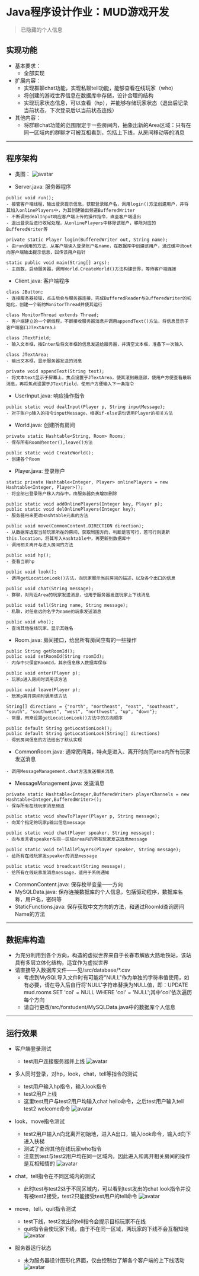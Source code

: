# Java程序设计作业：MUD游戏开发
> 已隐藏的个人信息
## 实现功能
- 基本要求：
   - 全部实现
- 扩展内容：
   - 实现群聊chat功能，实现私聊tell功能，能够查看在线玩家（who)
   - 将创建的游戏世界信息在数据库中存储，设计合理的结构
   - 实现玩家状态信息，可以查看（hp），并能够存储玩家状态（退出后记录当前状态，下次登录后以当前状态连线）
- 其他内容：
   - 将群聊chat功能的范围限定于一些房间内，抽象出新的Area区域：只有在同一区域内的群聊才可被互相看到，包括上下线，从房间移动等的消息
---
## 程序架构
- 类图：
![avatar](https://github.com/NearlyDeadline/JavaMud/blob/master/src/readme/ClassDiagram.jpg)

- Server.java: 服务器程序
```
public void run();
- 接管客户端线程，输出登录提示信息，获取登录账户名，调用login()方法创建用户，并将其加入onlinePlayers中，为其创建输出频道BufferedWriter
- 不断调用dealInput响应客户端上传的操作指令，直至客户端退出
- 退出登录后进行收尾处理，从onlinePlayers中移除该账户，移除对应的BufferedWriter等

private static Player login(BufferedWriter out, String name);
- 由run调用的方法，从客户端读入登录账户名name，在数据库中创建该用户，通过缓冲流out向客户端输出提示信息，回传该用户指针

static public void main(String[] args);
- 主函数，启动服务器，调用World.CreateWorld()方法构建世界，等待客户端连接
```
- Client.java: 客户端程序
```
class JButton;
- 连接服务器按钮，点击后会与服务器连接，完成BufferedReader与BufferedWriter的初始化，创建一个新的MonitorThread并使其运行

class MonitorThread extends Thread;
- 客户端建立的一个新线程，不断接收服务器消息并调用appendText()方法，将信息显示于客户端窗口JTextArea上

class JTextField;
- 输入文本框，按Enter后将文本框的信息发送给服务器，并清空文本框，准备下一次输入

class JTextArea;
- 输出文本框，显示服务器发送的消息

private void appendText(String text);
- 将文本text显示于屏幕上，焦点设置于JTextArea，使其滚到最底部，使用户方便查看最新消息，再将焦点设置于JTextField，使用户方便输入下一条指令
```
- UserInput.java: 响应操作指令
```
public static void dealInput(Player p, String inputMessage);
- 对于账户p输入的指令inputMessage，根据if-else语句调用Player的相关方法
```
- World.java: 创建所有房间
```
private static Hashtable<String, Room> Rooms;
- 保存所有Room的enter(),leave()方法

public static void CreateWorld();
- 创建各个Room
```
- Player.java: 登录账户
```
static private Hashtable<Integer, Player> onlinePlayers = new Hashtable<Integer, Player>();
- 将全部已登录账户移入内存中，由服务器负责增加删除

public static void addOnlinePlayers(Integer key, Player p);
public static void delOnlinePlayers(Integer key);
- 服务器用来更改Hashtable元素的方法

public void move(CommonContent.DIRECTION direction);
- 从数据库选取当前玩家所在的房间，获取周围方向，判断是否可行，若可行则更新this.location，将其写入Hashtable中，再更新到数据库中
- 调用相关离开与进入房间的方法

public void hp();
- 查看当前hp

public void look();
- 调用getLocationLook()方法，向玩家展示当前房间的描述，以及各个出口的信息

public void chat(String message);
- 群聊，对附近Area的玩家发送消息，也用于服务器发送玩家上下线消息

public void tell(String name, String message);
- 私聊，对任意远的名字为name的玩家发送消息

public void who();
- 查询其他在线玩家，显示其姓名
```
- Room.java: 房间接口，给出所有房间应有的一些操作
```
public String getRoomId();
public void setRoomId(String roomId);
- 内存中只保留RoomId，其余信息移入数据库保存	

public void enter(Player p);
- 玩家p进入房间时调用该方法
	
public void leave(Player p);
- 玩家p离开房间时调用该方法

String[] directions = {"north", "northeast", "east", "southeast", "south", "southwest", "west", "northwest", "up", "down"};
- 常量，用来设置getLocationLook()方法中的方向顺序	

public default String getLocationLook();	
public default String getLocationLook(String[] directions)
- 得到房间信息的方法给出了默认实现	
```
- CommonRoom.java: 通常房间类，特点是进入、离开时向同area内所有玩家发送消息
```
- 调用MessageManagement.chat方法发送相关消息
```
- MessageManagement.java: 发送消息
```
private static Hashtable<Integer,BufferedWriter> playerChannels = new Hashtable<Integer,BufferedWriter>();
- 保存所有在线玩家消息频道

public static void showToPlayer(Player p, String message);
- 向某个指定的玩家p输出信息message

public static void chat(Player speaker, String message);
- 向与发言者speaker在同一区域area内的所有玩家发送消息message

public static void tellAllPlayers(Player speaker, String message);
- 给所有在线玩家发speaker的消息message

public static void broadcast(String message);
- 给所有在线玩家发消息message，适用于系统通知
```
- CommonContent.java: 保存枚举变量——方向
- MySQLData.java: 保存连接数据库的个人信息，包括驱动程序，数据库名称，用户名，密码等
- StaticFunctions.java: 保存获取中文方向的方法，和通过RoomId查询房间Name的方法
---
## 数据库构造
- 为充分利用到各个方向，构造的虚拟世界来自于长春市解放大路地铁站，该站具有多层立体化结构，适宜作为虚拟世界
- 请直接导入数据库文件——见/src/database/*.csv
   - 考虑到MySQL导入文件时有可能将"NULL"作为单独的字符串值使用，如有必要，请在导入后自行将'NULL'字符串替换为NULL值，即：UPDATE mud.rooms SET 'col' = NULL WHERE 'col' = 'NULL';其中'col'依次遍历每个方向
   - 请自行更改/src/forstudent/MySQLData.java中的数据库个人信息
---
## 运行效果
- 客户端登录测试
   - test用户连接服务器并上线
![avatar](https://github.com/NearlyDeadline/JavaMud/blob/master/src/readme/login.png)

- 多人同时登录，对hp，look，chat，tell等指令的测试
   - test用户输入hp指令，输入look指令
   - test2用户上线
   - 这里test用户与test2用户均输入chat hello命令，之后test用户输入tell test2 welcome命令
![avatar](https://github.com/NearlyDeadline/JavaMud/blob/master/src/readme/hp%2Clook%2Cchat%2Ctell.png)

- look，move指令测试
   - test2用户输入n向北离开初始地，进入A出口，输入look命令，输入d向下进入扶梯
   - 测试了查询其他在线玩家who指令
   - 注意到test与test2用户均在同一区域内，因此进入和离开相关房间的操作是互相知情的
![avatar](https://github.com/NearlyDeadline/JavaMud/blob/master/src/readme/look%2Cmove.png)

- chat，tell指令在不同区域内的测试
   - 此时test与test2处于不同区域内，可以看到test发出的chat look指令并没有被test2接受，test2只能接受test用户的tell命令
![avatar](https://github.com/NearlyDeadline/JavaMud/blob/master/src/readme/area.png)

- move，tell，quit指令测试
   - test下线，test2发出的tell指令会提示目标玩家不在线
   - quit指令会使玩家下线，由于不在同一区域，两玩家的下线不会互相知晓
![avatar](https://github.com/NearlyDeadline/JavaMud/blob/master/src/readme/look%2Ctell%2Cquit.png)

- 服务器运行状态
   - 未为服务器设计图形化界面，仅由控制台了解各个客户端的上下线活动
![avatar](https://github.com/NearlyDeadline/JavaMud/blob/master/src/readme/server.png)